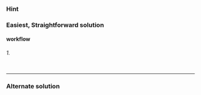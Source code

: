
### Hint


### Easiest, Straightforward solution

#### workflow

###### 1. 
```js
```

- - -

### Alternate solution 

